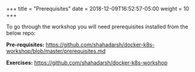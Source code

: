 +++
title = "Prerequisites"
date = 2018-12-09T16:52:57-05:00
weight = 10
+++

To go through the workshop you will need prerequisites installed from the below repo: 

**Pre-requisites:** https://github.com/shahadarsh/docker-k8s-workshop/blob/master/prerequisites.md

**Exercises:** https://github.com/shahadarsh/docker-k8s-workshop

